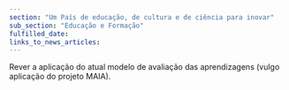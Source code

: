 ```yaml
---
section: "Um País de educação, de cultura e de ciência para inovar"
sub_section: "Educação e Formação"
fulfilled_date:
links_to_news_articles:
---
```


Rever a aplicação do atual modelo de avaliação das aprendizagens (vulgo aplicação do projeto MAIA).